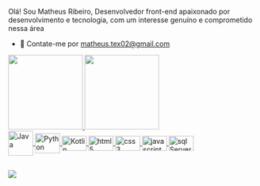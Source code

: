 Olá! Sou Matheus Ribeiro, Desenvolvedor front-end apaixonado por desenvolvimento e tecnologia, com um interesse genuíno e comprometido nessa área 
 
 - 📩 Contate-me por matheus.tex02@gmail.com
 
<div >
  <a href="https://github.com/Matheus-Ribeir0">
   <img height="150em" src="https://github-readme-stats.vercel.app/api?username=Matheus-Ribeir0&show_icons=true&theme=radical&include_all_commits=true&count_private=true"/>
  <img height="150em" src="https://github-readme-stats.vercel.app/api/top-langs/?username=Matheus-Ribeir0&layout=compact&langs_count=7&theme=radical"/>
</div>

 <img align="center" alt="Java" height="50" width="50" src="https://cdn.jsdelivr.net/gh/devicons/devicon/icons/java/java-plain-wordmark.svg">
 <img align="center" alt="Python" height="40" width="50" src="https://cdn.jsdelivr.net/gh/devicons/devicon/icons/python/python-original.svg">
 <img align="center" alt="Kotlin" height="30" width="50" src="https://cdn.jsdelivr.net/gh/devicons/devicon/icons/kotlin/kotlin-original.svg">
 <img align="center" alt="html5" height="30" width="50" src="https://cdn.jsdelivr.net/gh/devicons/devicon/icons/html5/html5-original.svg">
 <img align="center" alt="css3" height="30" width="50" src="https://cdn.jsdelivr.net/gh/devicons/devicon/icons/css3/css3-original.svg"> 
 <img align="center" alt="javascript" height="30" width="50" src="https://cdn.jsdelivr.net/gh/devicons/devicon/icons/javascript/javascript-original.svg"> 
 <img align="center" alt="sql Server" height="30" width="50" src="https://cdn.jsdelivr.net/gh/devicons/devicon/icons/microsoftsqlserver/microsoftsqlserver-plain.svg"> 
 
 
 ##
 
 <div>
  <a href="https://www.linkedin.com/in/matheus-vinícius-teixeira-ribeiro-301450220/" target="_blank"><img src="https://img.shields.io/badge/-LinkedIn-%230077B5?style=for-the-badge&logo=linkedin&logoColor=white" target="_blank"></a> 
 </div>

